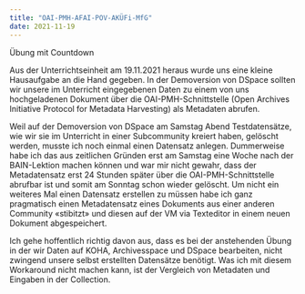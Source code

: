 ```yaml
---
title: "OAI-PMH-AFAI-POV-AKÜFi-MfG"
date: 2021-11-19
---
```


Übung mit Countdown

Aus der Unterrichtseinheit am 19.11.2021 heraus wurde uns eine kleine Hausaufgabe an die Hand gegeben. In der 
Demoversion von DSpace sollten wir unsere im Unterricht eingegebenen Daten zu einem von uns hochgeladenen Dokument 
über die OAI-PMH-Schnittstelle (Open Archives Initiative Protocol for Metadata Harvesting) als Metadaten abrufen. 

Weil auf der Demoversion von DSpace am Samstag Abend Testdatensätze, wie wir sie im Unterricht in einer Subcommunity 
kreiert haben, gelöscht werden, musste ich noch einmal einen Datensatz anlegen. Dummerweise habe ich das aus zeitlichen 
Gründen erst am Samstag eine Woche nach der BAIN-Lektion machen können und war mir nicht gewahr, dass der Metadatensatz 
erst 24 Stunden später über die OAI-PMH-Schnittstelle abrufbar ist und somit am Sonntag schon wieder gelöscht. Um nicht 
ein weiteres Mal einen Datensatz erstellen zu müssen habe ich ganz pragmatisch einen Metadatensatz eines Dokuments aus 
einer anderen Community «stibitzt» und diesen auf der VM via Texteditor in einem neuen Dokument abgespeichert. 

Ich gehe hoffentlich richtig davon aus, dass es bei der anstehenden Übung in der wir Daten auf KOHA, Archivesspace und DSpace 
bearbeiten, nicht zwingend unsere selbst erstellten Datensätze benötigt. 
Was ich mit diesem Workaround nicht machen kann, ist der Vergleich von Metadaten und Eingaben in der Collection.
